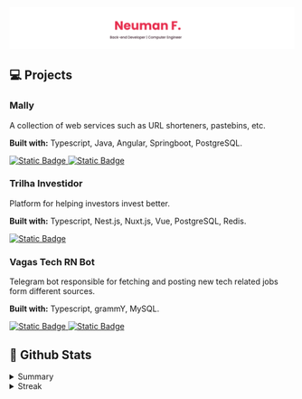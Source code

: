 <a href="https://neumanf.com">
    <img src="images/header.png">
</a>

## 💻 Projects

### Mally

A collection of web services such as URL shorteners, pastebins, etc. 

**Built with:** Typescript, Java, Angular, Springboot, PostgreSQL.

<a href="https://github.com/neumanf/mally">
    <img alt="Static Badge" src="https://img.shields.io/badge/Source%20code-242131?style=for-the-badge">
</a>

<a href="https://mally.neumanf.com">
    <img alt="Static Badge" src="https://img.shields.io/badge/Live-E83151?style=for-the-badge">
</a>

### Trilha Investidor

Platform for helping investors invest better.

**Built with:** Typescript, Nest.js, Nuxt.js, Vue, PostgreSQL, Redis.

<a href="https://trilhainvestidor.com.br">
    <img alt="Static Badge" src="https://img.shields.io/badge/Live-E83151?style=for-the-badge">
</a>

### Vagas Tech RN Bot

Telegram bot responsible for fetching and posting new tech related jobs form different sources. 

**Built with:** Typescript, grammY, MySQL.

<a href="https://github.com/neumanf/vagastechrnbot">
    <img alt="Static Badge" src="https://img.shields.io/badge/Source%20code-242131?style=for-the-badge">
</a>

<a href="https://t.me/s/vagastechrn">
    <img alt="Static Badge" src="https://img.shields.io/badge/Live-E83151?style=for-the-badge">
</a>

## 📃 Github Stats

<details>

<summary>Summary</summary>

<img height="180em" src="https://github-readme-stats.vercel.app/api?username=neumanf&theme=buefy&show_icons=true&include_all_commits=true&title_color=E83151&icon_color=E83151" />

</details>

<details>

<summary>Streak</summary>

[![GitHub Streak](https://streak-stats.demolab.com?user=neumanf&theme=buefy)](https://github.com/neumanf)

</details>
